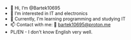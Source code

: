- 👋 Hi, I’m @Bartek10695
- 👀 I’m interested in IT and electronics
- 🌱 Currently, I'm learning programming and studying IT
- 📫 Contact with me: 📧 bartek10695@proton.me
- PL/EN -  I don't know English very well.

<!---
Bartek10695/Bartek10695 is a ✨ special ✨ repository because its `README.md` (this file) appears on your GitHub profile.
You can click the Preview link to take a look at your changes.
--->
